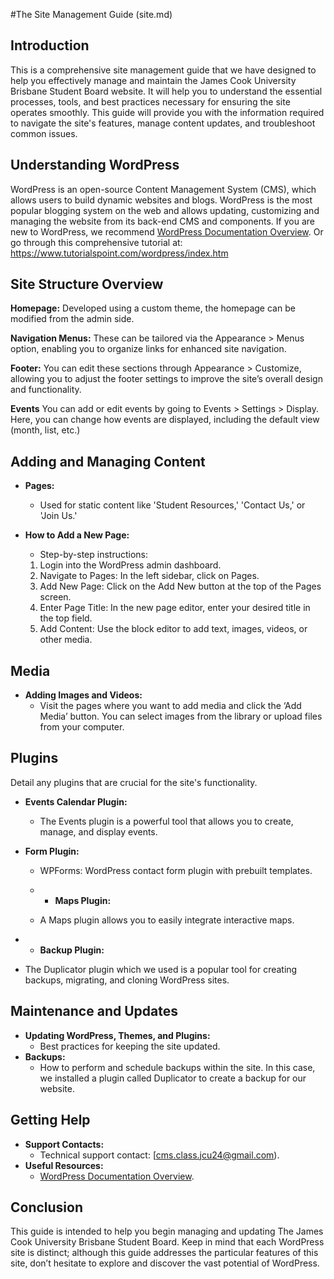 #The Site Management Guide (site.md)

## Introduction

This is a comprehensive site management guide that we have designed to help you effectively manage and maintain the James Cook University Brisbane Student Board website. It will help you to understand the essential processes, tools, and best practices necessary for ensuring the site operates smoothly. This guide will provide you with the information required to navigate the site's features, manage content updates, and troubleshoot common issues. 

## Understanding WordPress

WordPress is an open-source Content Management System (CMS), which allows users to build dynamic websites and blogs. WordPress is the most popular blogging system on the web and allows updating, customizing and managing the website from its back-end CMS and components. If you are new to WordPress, we recommend [WordPress Documentation Overview](https://wordpress.org/documentation/overview/). Or go through this comprehensive tutorial at: https://www.tutorialspoint.com/wordpress/index.htm

## Site Structure Overview

 
**Homepage:**
Developed using a custom theme, the homepage can be modified from the admin side.

**Navigation Menus:**
These can be tailored via the Appearance > Menus option, enabling you to organize links for enhanced site navigation.

**Footer:**
You can edit these sections through Appearance > Customize, allowing you to adjust the footer settings to improve the site’s overall design and functionality.

**Events**
You can add or edit events by going to Events > Settings > Display. Here, you can change how events are displayed, including the default view (month, list, etc.)


## Adding and Managing Content

- **Pages:**
  - Used for static content like 'Student Resources,' 'Contact Us,' or 'Join Us.'
    
- **How to Add a New Page:**
  - Step-by-step instructions:
   1. Login into the WordPress admin dashboard.
   2. Navigate to Pages:
      In the left sidebar, click on Pages.
   3. Add New Page:
      Click on the Add New button at the top of the Pages screen.
   4. Enter Page Title:
      In the new page editor, enter your desired title in the top field.
   5. Add Content:
      Use the block editor to add text, images, videos, or other media. 

## Media

- **Adding Images and Videos:**
  - Visit the pages where you want to add media and click the ‘Add Media’ button. You can select images from the library or upload files from your computer.


## Plugins

Detail any plugins that are crucial for the site's functionality.

- **Events Calendar Plugin:**
  - The Events plugin is a powerful tool that allows you to create, manage, and display events.

- **Form Plugin:**
  - WPForms: WordPress contact form plugin with prebuilt templates.
 
  - - **Maps Plugin:**
  - A Maps plugin allows you to easily integrate interactive maps.

 - - **Backup Plugin:**
  - The Duplicator plugin which we used is a popular tool for creating backups, migrating, and cloning WordPress sites.

## Maintenance and Updates

- **Updating WordPress, Themes, and Plugins:**
  - Best practices for keeping the site updated.
- **Backups:**
  - How to perform and schedule backups within the site. In this case, we installed a plugin called Duplicator to create a backup for our website.

## Getting Help

- **Support Contacts:**
  - Technical support contact: [cms.class.jcu24@gmail.com).
- **Useful Resources:**
  - [WordPress Documentation Overview](https://wordpress.org/documentation/overview/).

## Conclusion

This guide is intended to help you begin managing and updating The James Cook University Brisbane Student Board. Keep in mind that each WordPress site is distinct; although this guide addresses the particular features of this site, don’t hesitate to explore and discover the vast potential of WordPress.
